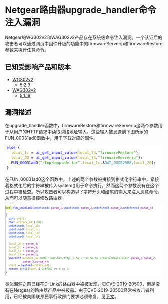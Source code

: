 # Netgear路由器upgrade_handler命令注入漏洞

Netgear的WG302v2和WAG302v2产品存在系统级命令注入漏洞。一个认证后的攻击者可以通过网页中固件升级的功能中的firmwareServerip和firmwareRestore参数来执行任意命令。

## 已知受影响产品和版本

* [WG302v2](https://www.netgear.com/support/product/wg302v2#download)
  * [5.2.9](https://www.downloads.netgear.com/files/GDC/WG302V2/WG302v2%20Firmware%20Version%205.2.9.zip)
* [WAG302v2](https://www.netgear.com/support/product/wag302v2#download)
  * [5.1.19](https://www.downloads.netgear.com/files/GDC/WAG302V2/WAG302v2%20Firmware%20Version%205.1.19%20(North%20America).zip)

## 漏洞描述

在upgrade_handler函数中，firmwareRestore和firmwareServerip这两个参数用于从用户的HTTP请求中读取网络地址输入，这些输入被发送到下图所示的FUN_00031ad0函数中，用于下载对应的固件。

![](./upgrade_handler.png)

在FUN_00031ad0这个函数中，上述的两个参数被拼接到格式化字符串中，紧接着格式化后的字符串被传入system()用于命令执行。然而这两个参数没有在这个过程中被检查。所以攻击者可以构造以';'字符开头和结尾的输入来注入恶意命令，从而可以随意操控修改路由器

![](./tftp.png)

类似漏洞之前已经在D-Link的路由器中被被发现，见[CVE-2019-20500](https://nvd.nist.gov/vuln/detail/CVE-2019-20500)，但是没有在Netgear的路由器产品中被披露。由于CVE-2019-20500经常被攻击者利用，已经被美国联邦民事行政部门要求必须修复，见[下文](https://m.freebuf.com/articles/371012.html)。
